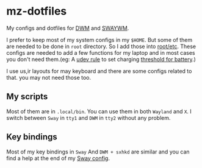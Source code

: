 # mz-dotfiles
My configs and dotfiles for [DWM](https://github.com/mhdzli/dwm) and [SWAYWM](https://swaywm.org/).

I prefer to keep most of my system configs in my `$HOME`. But some of them are needed to be done in `root` directory. So I add those into [root/etc](../../tree/master/src/root/etc). These configs are needed to add a few functions for my laptop and in most cases you don't need them.(eg: A [udev rule](../master/src/root/etc/udev/rules.d/99_battery_threshold.rules) to set charging [threshold for battery](https://fosstodon.org/@mzeinali/103684222479793025).)

I use us,ir layouts for may keyboard and there are some configs related to that. you may not need those too.

## My scripts
Most of them are in `.local/bin`. You can use them in both `Wayland` and `X`. I switch between `Sway` in `tty1` and `DWM` in `tty2` without any problem. 

## Key bindings

Most of my key bindings in `Sway` And `DWM + sxhkd` are similar and you can find a help at the end of my [Sway config](../master/src/.config/sway/config).

